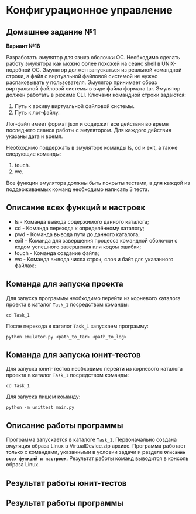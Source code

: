 
# Конфигурационное управление

## Домашнее задание №1

**Вариант №18**

Разработать эмулятор для языка оболочки ОС. Необходимо сделать работу
эмулятора как можно более похожей на сеанс shell в UNIX-подобной ОС.
Эмулятор должен запускаться из реальной командной строки, а файл с
виртуальной файловой системой не нужно распаковывать у пользователя.
Эмулятор принимает образ виртуальной файловой системы в виде файла формата
tar. Эмулятор должен работать в режиме CLI.
Ключами командной строки задаются:
1. Путь к архиву виртуальной файловой системы.
2. Путь к лог-файлу.

Лог-файл имеет формат json и содержит все действия во время последнего
сеанса работы с эмулятором. Для каждого действия указаны дата и время.

Необходимо поддержать в эмуляторе команды ls, cd и exit, а также следующие команды:
1. touch.
2. wc.

Все функции эмулятора должны быть покрыты тестами, а для каждой из поддерживаемых команд необходимо написать 3 теста.

## Описание всех функций и настроек

* ls - Команда вывода содержимого данного каталога;
* cd - Команда перехода к определённому каталогу;
* pwd - Команда вывода пути до данного каталога;
* exit - Команда для завершения процесса командной оболочки с кодом успешного завершения или кодом ошибки;
* touch - Команда создание файла;
* wc - Команда вывода числа строк, слов и байт для указанного файлаж;

## Команда для запуска проекта

Для запуска программы необходимо перейти из корневого каталога проекта в каталог ``Task_1`` посредством команды:

```
cd Task_1
```

После перехода в каталог ``Task_1`` запускаем программу:

```
python emulator.py <path_to_tar> <path_to_log>
```

## Команда для запуска юнит-тестов

Для запуска юнит-тестов необходимо перейти из корневого каталога проекта в каталог ``Task_1`` посредством команды:

```
cd Task_1
```

Для запуска пишем команду:

```
python -m unittest main.py
```

## Описание работы программы

Программа запускается в каталоге ``Task_1``. Первоначально создана эмуляция образа Linux в VirtualDevice.zip архиве. Программа работает только с командами, указанными в условии задачи и разделе **``Описание всех функций и настроек``**. Результат работы команд выводится в консоль образа Linux. 

## Результат работы юнит-тестов


## Результат работы программы

